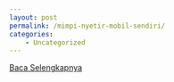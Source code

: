 ```yaml
---
layout: post
permalink: /mimpi-nyetir-mobil-sendiri/
categories:
    - Uncategorized
---
```


[Baca Selengkapnya](/06)